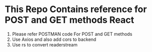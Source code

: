 # This Repo Contains reference for POST and GET methods React 
1. Please refer POSTMAN code For POST and GET methods
2. Use Axios and also add cors to backend
3. Use rs to convert readerstream
